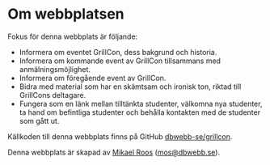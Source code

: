 Om webbplatsen
==============================================

Fokus för denna webbplats är följande:

* Informera om eventet GrillCon, dess bakgrund och historia.
* Informera om kommande event av GrillCon tillsammans med anmälningsmöjlighet.
* Informera om föregående event av GrillCon.
* Bidra med material som har en skämtsam och ironisk ton, riktad till GrillCons deltagare.
* Fungera som en länk mellan tilltänkta studenter, välkomna nya studenter, ta hand om befintliga studenter och behålla kontakten med de studenter som gått ut. 

Källkoden till denna webbplats finns på GitHub [dbwebb-se/grillcon](https://github.com/dbwebb-se/grillcon).

Denna webbplats är skapad av [Mikael Roos](https://mikaelroos.se) (mos@dbwebb.se).
